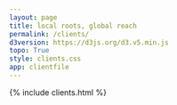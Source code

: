 ```yaml
---
layout: page
title: local roots, global reach
permalink: /clients/
d3version: https://d3js.org/d3.v5.min.js
topo: True
style: clients.css
app: clientfile
---
```


{% include clients.html %}
